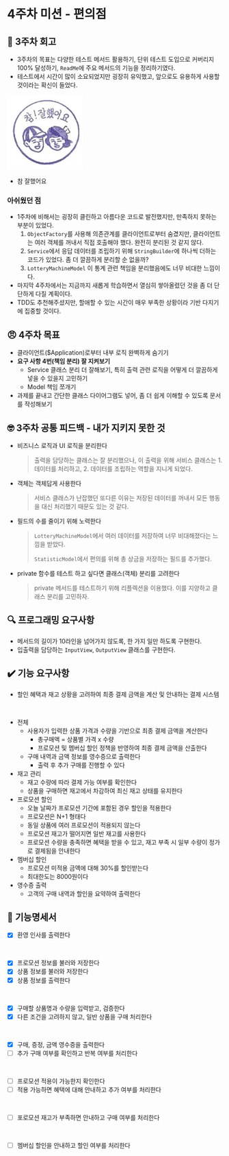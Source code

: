 # 4주차 미션 - 편의점

## 🤔 3주차 회고

- 3주차의 목표는 다양한 테스트 메서드 활용하기, 단위 테스트 도입으로 커버리지 100% 달성하기, `ReadMe`에 주요 메서드의 기능을 정리하기였다.
- 테스트에서 시간이 많이 소요되었지만 굉장히 유익했고, 앞으로도 유용하게 사용할 것이라는 확신이 들었다.

![참 잘했어요](greatJob.png)

- 참 잘했어요

### 아쉬웠던 점

- 1주차에 비해서는 굉장히 클린하고 아름다운 코드로 발전했지만, 만족하지 못하는 부분이 있었다.
    1. `ObjectFactory`를 사용해 의존관계를 클라이언트로부터 숨겼지만, 클라이언트는 여러 객체를 꺼내서 직접 호출해야 했다. 완전히 분리된 것 같지 않다.
    2. `Service`에서 응답 데이터를 조립하기 위해 `StringBuilder`에 하나씩 더하는 코드가 있었다. 좀 더 깔끔하게 분리할 순 없을까?
    3. `LotteryMachineModel` 이 통계 관련 책임을 분리했음에도 너무 비대한 느낌이다.
- 마지막 4주차에서는 지금까지 새롭게 학습하면서 열심히 쌓아올렸던 것을 좀 더 단단하게 다질 계획이다.
- TDD도 추천해주셨지만, 할애할 수 있는 시간이 매우 부족한 상황이라 기반 다지기에 집중할 것이다.

## 😠 4주차 목표

- 클라이언트($Application)로부터 내부 로직 완벽하게 숨기기
- **요구 사항 4번(책임 분리) 잘 지켜보기**
    - Service 클래스 분리 더 잘해보기, 특히 출력 관련 로직을 어떻게 더 깔끔하게 넣을 수 있을지 고민하기
    - Model 책임 쪼개기
- 과제를 끝내고 간단한 클래스 다이어그램도 넣어, 좀 더 쉽게 이해할 수 있도록 문서를 작성해보기

## 🤓 3주차 공통 피드백 - 내가 지키지 못한 것

- 비즈니스 로직과 UI 로직을 분리한다
  > 출력을 담당하는 클래스는 잘 분리했으나, 이 출력을 위해 서비스 클래스는 1. 데이터를 처리하고, 2. 데이터를 조립하는 역할을 지니게 되었다.
- 객체는 객체답게 사용한다
  > 서비스 클래스가 난잡했던 또다른 이유는 저장된 데이터를 꺼내서 모든 행동을 대신 처리했기 때문도 있는 것 같다.
- 필드의 수를 줄이기 위해 노력한다
  > `LotteryMachineModel`에서 여러 데이터를 저장하여 너무 비대해졌다는 느낌을 받았다.
  >
  > `StatisticModel`에서 편의를 위해 총 상금을 저장하는 필드를 추가했다.
- private 함수를 테스트 하고 싶다면 클래스(객체) 분리를 고려한다
  > private 메서드를 테스트하기 위해 리플렉션을 이용했다. 이를 지양하고 클래스 분리를 고민하자.

## 🔍 프로그래밍 요구사항

- 메서드의 길이가 10라인을 넘어가지 않도록, 한 가지 일만 하도록 구현한다.
- 입출력을 담당하는 `InputView`, `OutputView` 클래스를 구현한다.

## ✔️ 기능 요구사항

- 할인 혜택과 재고 상황을 고려하여 최종 결제 금액을 계산 및 안내하는 결제 시스템

<br>

- 전체
    - 사용자가 입력한 상품 가격과 수량을 기반으로 최종 결제 금액을 계산한다
        - 총구매액 = 상품별 가격 x 수량
        - 프로모션 및 멤버십 할인 정책을 반영하여 최종 결제 금액을 산출한다
    - 구매 내역과 금액 정보를 영수증으로 출력한다
        - 출력 후 추가 구매를 진행할 수 있다
- 재고 관리
    - 재고 수량에 따라 결제 가능 여부를 확인한다
    - 상품을 구매하면 재고에서 차감하여 최신 재고 상태를 유지한다
- 프로모션 할인
    - 오늘 날짜가 프로모션 기간에 포함된 경우 할인을 적용한다
    - 프로모션은 N+1 형태다
    - 동일 상품에 여러 프로모션이 적용되지 않는다
    - 프로모션 재고가 떨어지면 일반 재고를 사용한다
    - 프로모션 수량을 충족하면 혜택을 받을 수 있고, 재고 부족 시 일부 수량이 정가로 결제됨을 안내한다
- 멤버십 할인
    - 프로모션 미적용 금액에 대해 30%를 할인받는다
    - 최대한도는 8000원이다
- 영수증 출력
    - 고객의 구매 내역과 할인을 요약하여 출력한다

## 📜 기능명세서

- [x] 환영 인사를 출력한다

<br>

- [x] 프로모션 정보를 불러와 저장한다
- [x] 상품 정보를 불러와 저장한다
- [x] 상품 정보를 출력한다

<br>

- [x] 구매할 상품명과 수량을 입력받고, 검증한다
- [x] 다른 조건을 고려하지 않고, 일반 상품을 구매 처리한다

<br>

- [x] 구매, 증정, 금액 영수증을 출력한다
- [ ] 추가 구매 여부를 확인하고 반복 여부를 처리한다

<br>

- [ ] 프로모션 적용이 가능한지 확인한다
- [ ] 적용 가능하면 혜택에 대해 안내하고 추가 여부를 처리한다

<br>

- [ ] 포로모션 재고가 부족하면 안내하고 구매 여부를 처리한다

<br>

- [ ] 멤버십 할인을 안내하고 할인 여부를 처리한다
